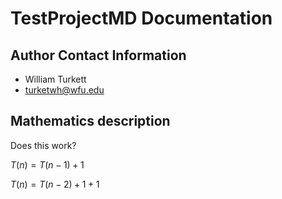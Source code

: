 # TestProjectMD Documentation

## Author Contact Information

* William Turkett
* turketwh@wfu.edu

## Mathematics description

Does this work? 

$T(n) = T(n-1) + 1$

$T(n) = T(n-2) + 1 + 1$
